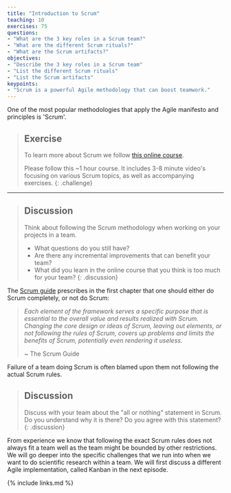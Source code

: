 ```yaml
---
title: "Introduction to Scrum"
teaching: 10
exercises: 75
questions:
- "What are the 3 key roles in a Scrum team?"
- "What are the different Scrum rituals?"
- "What are the Scrum artifacts?"
objectives:
- "Describe the 3 key roles in a Scrum team"
- "List the different Scrum rituals"
- "List the Scrum artifacts"
keypoints:
- "Scrum is a powerful Agile methodology that can boost teamwork."
---
```

One of the most popular methodologies that apply the Agile manifesto and principles is 'Scrum'.

> ## Exercise
> To learn more about Scrum we follow [this online course](http://growingagile.thinkific.com/courses/scrumbasics).
>
> Please follow this ~1 hour course. It includes 3-8 minute video's focusing on
> various Scrum topics, as well as accompanying exercises.
{: .challenge}

--------------------------------------------------------

> ## Discussion
> Think about following the Scrum methodology when working on your projects in a team.
> - What questions do you still have?
> - Are there any incremental improvements that can benefit your team?
> - What did you learn in the online course that you think is too much for your team?
{: .discussion}

The [Scrum guide](https://www.scrum.org/resources/scrum-guide) prescribes in the first chapter that one should either do Scrum completely, or not do Scrum: 

> *Each element of the framework serves a specific purpose that is essential to the overall value and results realized with Scrum. 
> Changing the core design or ideas of Scrum, leaving out elements, or not following the rules of Scrum, 
> covers up problems and limits the benefits of Scrum, potentially even rendering it useless.*
> 
> ~ The Scrum Guide

Failure of a team doing Scrum is often blamed upon them not following the actual Scrum rules.

> ## Discussion
> Discuss with your team about the "all or nothing" statement in Scrum. Do you understand why it is there?
> Do you agree with this statement?
{: .discussion}

From experience we know that following the exact Scrum rules does not always fit a team well as the team might be bounded by other restrictions. We will go deeper into the specific challenges that we run into when we want to do scientific research within a team. We will first discuss a different Agile implementation, called Kanban in the next episode.

{% include links.md %}

